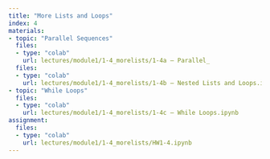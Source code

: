 ```yaml
---
title: "More Lists and Loops"
index: 4
materials:
- topic: "Parallel Sequences"
  files: 
  - type: "colab"
    url: lectures/module1/1-4_morelists/1-4a – Parallel_ 
  files:
  - type: "colab"
    url: lectures/module1/1-4_morelists/1-4b – Nested Lists and Loops.ipynb 
- topic: "While Loops"
  files:
  - type: "colab"
    url: lectures/module1/1-4_morelists/1-4c – While Loops.ipynb 
assignment:
  files:
  - type: "colab" 
    url: lectures/module1/1-4_morelists/HW1-4.ipynb
---
```

